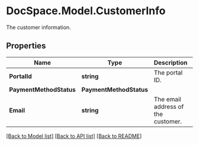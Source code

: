 # DocSpace.Model.CustomerInfo
The customer information.

## Properties

Name | Type | Description | Notes
------------ | ------------- | ------------- | -------------
**PortalId** | **string** | The portal ID. | [optional] 
**PaymentMethodStatus** | **PaymentMethodStatus** |  | [optional] 
**Email** | **string** | The email address of the customer. | [optional] 

[[Back to Model list]](../README.md#documentation-for-models) [[Back to API list]](../README.md#documentation-for-api-endpoints) [[Back to README]](../README.md)

